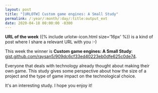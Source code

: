 ```yaml
---
layout: post
title: "[URLOTW] Custom game engines: A Small Study"
permalink: /:year/:month/:day/:title:output_ext
date: 2020-04-18 00:00:00 -0300
---
```


<p>
  <b>URL of the week</b> ({% include urlotw-icon.html size='16px' %}) is a kind of post where I share a relevant URL with you :-)
</p>

This week the winner is **Custom game engines: A Small Study**:
[gist.github.com/raysan5/909dc6cf33ed40223eb0dfe625c0de74](https://gist.github.com/raysan5/909dc6cf33ed40223eb0dfe625c0de74).

Everyone that deals with technology already thought about making their own game. This study gives some perspective about how the size of a project and the type of game impact on the technological choice.

It's an interesting study. I hope you enjoy it!
